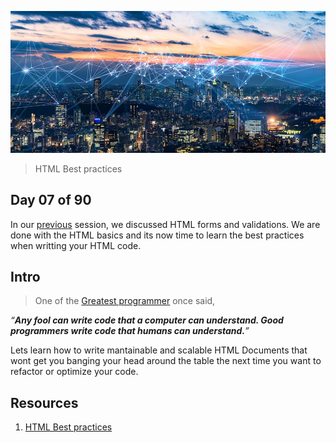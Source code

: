 ![internet](../avatar.jpg)
> HTML Best practices

## Day 07 of 90
In our [previous](../day06/) session, we discussed HTML forms and validations. We are done with the HTML basics and its now time to learn the best practices when writting your HTML code. 

## Intro
> One of the [Greatest programmer](https://twitter.com/martinfowler) once said, 

*“__Any fool can write code that a computer can understand. Good programmers write code that humans can understand.__”*


Lets learn how to write mantainable and scalable HTML Documents that wont get you banging your head around the table the next time you want to refactor or optimize your code. 

## Resources
1. [HTML Best practices](https://github.com/hail2u/html-best-practices)